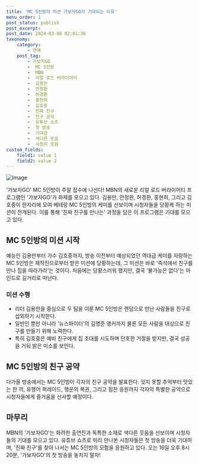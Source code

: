 ```yaml
---
title: 'MC 5인방의 미션 가보자GO가 기대되는 이유'
menu_order: 1
post_status: publish
post_excerpt: 
post_date: 2024-03-08 02:01:36
taxonomy:
    category:
        - 연예
    post_tag:
        - 가보자GO
        -  MC 5인방
        -  MBN
        -  리얼 로드 버라이어티
        -  김용만
        -  안정환
        -  허경환
        -  홍현희
        -  김호중
        -  진짜 친구
        -  친구 공약
        -  유튜브 쇼츠
        -  첫 방송
        -  기대감
        -  색다른 웃음
        -  시청자 응원
custom_fields:
    field1: value 1
    field2: value 2
---
```


![Image](https://mimgnews.pstatic.net/image/076/2024/03/06/2024030601000405300044071_20240306160021615.jpg?type=w540)

'가보자GO' MC 5인방이 주말 접수에 나선다! MBN의 새로운 리얼 로드 버라이어티 프로그램인 '가보자GO'가 화제를 모으고 있다. 김용만, 안정환, 허경환, 홍현희, 그리고 김호중이 한자리에 모여 베테랑 MC 5인방의 케미를 선보이며 시청자들을 당황케 하는 미션이 전개된다. 이를 통해 '진짜 친구를 만나는' 과정을 담은 이 프로그램은 기대를 모으고 있다.
## MC 5인방의 미션 시작
예능인 김용만부터 가수 김호중까지, 방송 이전부터 예상되었던 역대급 케미를 자랑하는 MC 5인방은 제작진으로부터 받은 미션에 당황하는데, 그 미션은 바로 '즉석에서 친구를 만나 집을 따라가라'는 것이다. 처음에는 당황스러워 했지만, 결국 '불가능은 없다'는 마인드로 길거리로 떠난다.
### 미션 수행
- 리더 김용만을 중심으로 두 팀을 이룬 MC 5인방은 랜덤으로 만난 사람들을 친구로 섭외하기 시작한다.
- 일반인 뿐만 아니라 '뉴스파이터'의 김명준 앵커까지 물론 모든 사람을 대상으로 친구를 만들기 위해 노력한다.
- 특히 김호중은 예비 친구에게 집 초대를 시도하며 단호한 거절을 받지만, 결국 성공을 거둬 밝은 미소를 보인다.
## MC 5인방의 친구 공약
다가올 방송에서는 MC 5인방이 각자의 친구 공약을 발표한다. 잊지 못할 추억부터 맛있는 한 끼, 유행어 퍼레이드, 행운의 복권, 그리고 힘찬 응원까지 각자의 특별한 공약으로 시청자들에게 즐거움을 선사할 예정이다.
## 마무리
MBN의 '가보자GO'는 화려한 출연진과 독특한 소재로 색다른 웃음을 선보이며 시청자들의 기대를 모으고 있다. 유튜브 쇼츠로 미리 만나본 시청자들은 첫 방송을 더욱 기대하며, '진짜 친구'를 찾아 나서는 MC 5인방의 모험을 응원하고 있다. 오는 16일 오후 8시 20분, '가보자GO'의 첫 방송을 놓치지 말자!
